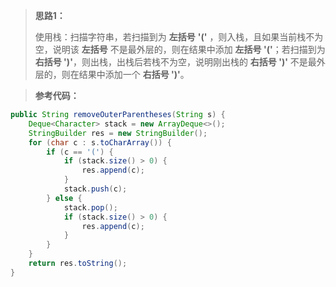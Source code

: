 > **思路1：**
>
> 使用栈：扫描字符串，若扫描到为 **左括号** **'('** ，则入栈，且如果当前栈不为空，说明该 **左括号** 不是最外层的，则在结果中添加 **左括号 '('**；若扫描到为 **右括号 ')'**，则出栈，出栈后若栈不为空，说明刚出栈的 **右括号 ')'** 不是最外层的，则在结果中添加一个 **右括号 ')'**。

> **参考代码：**

```java
public String removeOuterParentheses(String s) {
    Deque<Character> stack = new ArrayDeque<>();
    StringBuilder res = new StringBuilder();
    for (char c : s.toCharArray()) {
        if (c == '(') {
            if (stack.size() > 0) {
                res.append(c);
            }
            stack.push(c);
        } else {
            stack.pop();
            if (stack.size() > 0) {
                res.append(c);
            }
        }
    }
    return res.toString();
}
```

